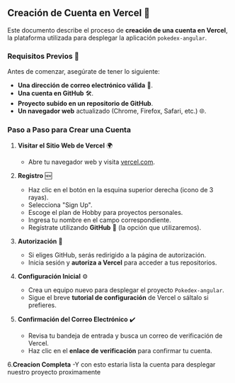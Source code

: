 ## Creación de Cuenta en Vercel 🚀

Este documento describe el proceso de **creación de una cuenta en Vercel**, la plataforma utilizada para desplegar la aplicación `pokedex-angular`.

### Requisitos Previos 📝

Antes de comenzar, asegúrate de tener lo siguiente:

- **Una dirección de correo electrónico válida** 📧.
- **Una cuenta en GitHub** 🛠️.
- **Proyecto subido en un repositorio de GitHub**.
- **Un navegador web** actualizado (Chrome, Firefox, Safari, etc.) 🌐.

### Paso a Paso para Crear una Cuenta

1. **Visitar el Sitio Web de Vercel** 🌍
   - Abre tu navegador web y visita [vercel.com](https://vercel.com).

2. **Registro** 🆕
   - Haz clic en el botón en la esquina superior derecha (icono de 3 rayas).
   - Selecciona "Sign Up".
   - Escoge el plan de Hobby para proyectos personales.
   - Ingresa tu nombre en el campo correspondiente.
   - Regístrate utilizando **GitHub** 🐙 (la opción que utilizaremos).

3. **Autorización** 🔑
   - Si eliges GitHub, serás redirigido a la página de autorización.
   - Inicia sesión y **autoriza a Vercel** para acceder a tus repositorios.

4. **Configuración Inicial** ⚙️
   - Crea un equipo nuevo para desplegar el proyecto `Pokedex-angular`.
   - Sigue el breve **tutorial de configuración** de Vercel o sáltalo si prefieres.

5. **Confirmación del Correo Electrónico** ✔️
   - Revisa tu bandeja de entrada y busca un correo de verificación de Vercel.
   - Haz clic en el **enlace de verificación** para confirmar tu cuenta.

6.**Creacion Completa**
  -Y con esto estaria lista la cuenta para desplegar nuestro proyecto proximamente
